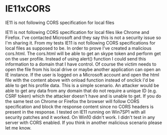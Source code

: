 # IE11xCORS
IE11 is not following CORS specification for local files

IE11 is not following CORS specification for local files like Chrome and Firefox.
I've contacted Microsoft and they say this is not a security issue so I'm sharing it.
From my tests IE11 is not following CORS specifications for local files as supposed to be.
In order to prove I've created a malicious cors.html.
The cors.html will be able to get an skype token and perform get on the user profile. Instead of using alert() function I could send this information to a domain that I have control.
Of course the victim needs to open the file from his local drive or maybe another application can open an IE instance.
If the user is logged on a Microsoft account and open the html file with the content above with onload function instead of onclick I'd be able to get his profile data.
This is a simple scenario. An attacker would be able to get any data from any domain that do not require a unique ID (e.g. CSRF token) which the attacker doesn't have and is unable to get.
If you do the same test on Chrome or Firefox the browser will follow CORS specification and block the response content since no CORS headers is present in the response.
I tested on IE11 running on Win7SP1  with all security patches and it worked. On Win10 didn't work. I didn't test in any server with CORS enabled.
If you think in another malicious scenario please let me know.
